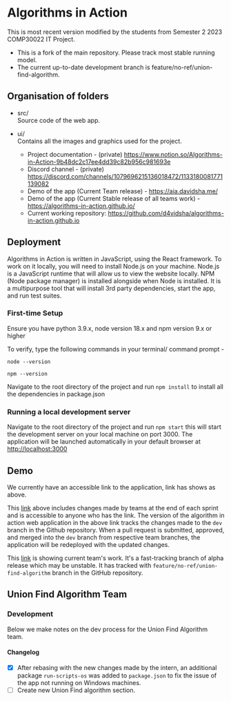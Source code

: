 # Algorithms in Action


This is most recent version modified by the students from Semester 2 2023 COMP30022 IT Project. 

* This is a fork of the main repository. Please track most stable running model.
* The current up-to-date development branch is feature/no-ref/union-find-algorithm.

## Organisation of folders

* src/\
    Source code of the web app.
* ui/\
    Contains all the images and graphics used for the project.

   - Project documentation - (private) https://www.notion.so/Algorithms-in-Action-9b48dc2c17ee4dd39c82b956c981693e
   - Discord channel - (private) https://discord.com/channels/1079696215136018472/1133180081771139082
   - Demo of the app (Current Team release) - https://aia.davidsha.me/
   - Demo of the app (Current Stable release of all teams work) - https://algorithms-in-action.github.io/
   - Current working repository: https://github.com/d4vidsha/algorithms-in-action.github.io

## Deployment

Algorithms in Action is written in JavaScript, using the React framework. To work on it locally, you will need to install Node.js on your machine. Node.js is a JavaScript runtime that will allow us to view the website locally. NPM (Node package manager) is installed alongside when Node is installed. It is a multipurpose tool that will install 3rd party dependencies, start the app, and run test suites.

### First-time Setup

Ensure you have python 3.9.x, node version 18.x and npm version 9.x or higher

To verify, type the following commands in your terminal/ command prompt -

`node --version`

`npm --version`

Navigate to the root directory of the project and run `npm install` to install all the dependencies in package.json

### Running a local development server

Navigate to the root directory of the project and run `npm start` this will start the development server on your local machine on port 3000. The application will be launched automatically in your default browser at <http://localhost:3000>

## Demo

We currently have an accessible link to the application, link has shows as above.

This [link](https://algorithms-in-action.github.io/) above includes changes made by teams at the end of each sprint and is accessible to anyone who has the link. The version of the algorithm in action web application in the above link tracks the changes made to the `dev` branch in the Github repository. When a pull request is submitted, approved, and merged into the `dev` branch from respective team branches, the application will be redeployed with the updated changes.

This [link](https://aia.davidsha.me/) is showing current team's work. It's a fast-tracking branch of alpha release which may be unstable. It has tracked with `feature/no-ref/union-find-algorithm` branch in the GitHub repository.
## Union Find Algorithm Team

### Development

Below we make notes on the dev process for the Union Find Algorithm team.

#### Changelog

* [x] After rebasing with the new changes made by the intern, an additional package `run-scripts-os` was added to `package.json` to fix the issue of the app not running on Windows machines.
* [ ] Create new Union Find algorithm section.

